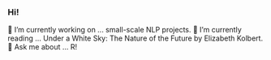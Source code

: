 ### Hi!

🔭 I’m currently working on ... small-scale NLP projects.
🌱 I’m currently reading ... Under a White Sky: The Nature of the Future by Elizabeth Kolbert.
💬 Ask me about ... R!

<!--
**hilayla/hilayla** is a ✨ _special_ ✨ repository because its `README.md` (this file) appears on your GitHub profile.

Here are some ideas to get you started:

- 🔭 I’m currently working on ...
- 🌱 I’m currently learning ...
- 👯 I’m looking to collaborate on ...
- 🤔 I’m looking for help with ...
- 💬 Ask me about ...
- 📫 How to reach me: ...
- 😄 Pronouns: ...
- ⚡ Fun fact: ...
-->
